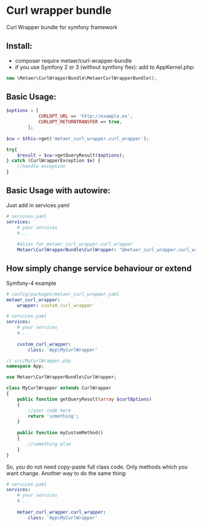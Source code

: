 Curl wrapper bundle
===
Curl Wrapper bundle for symfony framework

Install:
---
* composer require metaer/curl-wrapper-bundle
* if you use Symfony 2 or 3 (without symfony flex): add to AppKernel.php:
``` php 
new \Metaer\CurlWrapperBundle\MetaerCurlWrapperBundle(),
```


Basic Usage:
---
``` php
$options = [
            CURLOPT_URL => 'http://example.ex',
            CURLOPT_RETURNTRANSFER => true,
        ];
        
$cw = $this->get('metaer_curl_wrapper.curl_wrapper');

try{
    $result = $cw->getQueryResult($options);
} catch (CurlWrapperException $e) {
    //handle exception
}
```

Basic Usage with autowire:
---
Just add in services.yaml
``` yaml
# services.yaml
services:
    # your services
    #...
    
    #alias for metaer_curl_wrapper.curl_wrapper
    Metaer\CurlWrapperBundle\CurlWrapper: "@metaer_curl_wrapper.curl_wrapper"
```

How simply change service behaviour or extend
---
Symfony-4 example
``` yaml
# config/packages/metaer_curl_wrapper.yaml
metaer_curl_wrapper:
    wrapper: custom_curl_wrapper
```
``` yaml
# services.yaml
services:
    # your services
    #...
    
    custom_curl_wrapper:
        class: 'App\MyCurlWrapper'
```
``` php
// src/MyCurlWrapper.php
namespace App;

use Metaer\CurlWrapperBundle\CurlWrapper;

class MyCurlWrapper extends CurlWrapper
{
    public function getQueryResult(array $curlOptions)
    {
        //your code here
        return 'something';
    }
    
    public function myCustomMethod()
    {
        //something else
    }
}
```

So, you do not need copy-paste full class code. Only methods which you want change.
Another way to do the same thing:

``` yaml
# services.yaml
services:
    # your services
    #...
    
    metaer_curl_wrapper.curl_wrapper:
        class: 'App\MyCurlWrapper'
```
